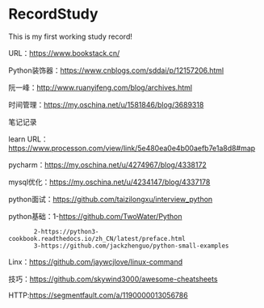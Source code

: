 # RecordStudy
This is my first working study record!


URL：https://www.bookstack.cn/

Python装饰器：https://www.cnblogs.com/sddai/p/12157206.html

阮一峰：http://www.ruanyifeng.com/blog/archives.html

时间管理：https://my.oschina.net/u/1581846/blog/3689318

笔记记录

learn URL：https://www.processon.com/view/link/5e480ea0e4b00aefb7e1a8d8#map

pycharm：https://my.oschina.net/u/4274967/blog/4338172

mysql优化：https://my.oschina.net/u/4234147/blog/4337178

python面试：https://github.com/taizilongxu/interview_python

python基础：1-https://github.com/TwoWater/Python

           2-https://python3-cookbook.readthedocs.io/zh_CN/latest/preface.html
           3-https://github.com/jackzhenguo/python-small-examples

Linx：https://github.com/jaywcjlove/linux-command

技巧：https://github.com/skywind3000/awesome-cheatsheets

HTTP:https://segmentfault.com/a/1190000013056786
